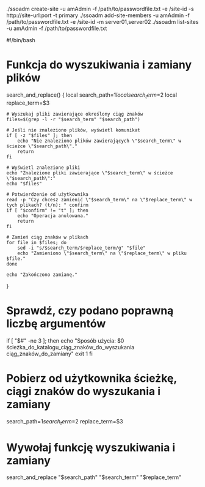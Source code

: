 ./ssoadm create-site -u amAdmin -f /path/to/passwordfile.txt -e /site-id -s http://site-url:port -t primary
./ssoadm add-site-members -u amAdmin -f /path/to/passwordfile.txt -e /site-id -m server01,server02
./ssoadm list-sites -u amAdmin -f /path/to/passwordfile.txt






#!/bin/bash

# Funkcja do wyszukiwania i zamiany plików
search_and_replace() {
    local search_path=$1
    local search_term=$2
    local replace_term=$3
    
    # Wyszukaj pliki zawierające określony ciąg znaków
    files=$(grep -l -r "$search_term" "$search_path")

    # Jeśli nie znaleziono plików, wyświetl komunikat
    if [ -z "$files" ]; then
        echo "Nie znaleziono plików zawierających \"$search_term\" w ścieżce \"$search_path\"."
        return
    fi

    # Wyświetl znalezione pliki
    echo "Znalezione pliki zawierające \"$search_term\" w ścieżce \"$search_path\":"
    echo "$files"

    # Potwierdzenie od użytkownika
    read -p "Czy chcesz zamienić \"$search_term\" na \"$replace_term\" w tych plikach? (t/n): " confirm
    if [ "$confirm" != "t" ]; then
        echo "Operacja anulowana."
        return
    fi

    # Zamień ciąg znaków w plikach
    for file in $files; do
        sed -i "s/$search_term/$replace_term/g" "$file"
        echo "Zamieniono \"$search_term\" na \"$replace_term\" w pliku $file."
    done

    echo "Zakończono zamianę."
}

# Sprawdź, czy podano poprawną liczbę argumentów
if [ "$#" -ne 3 ]; then
    echo "Sposób użycia: $0 ścieżka_do_katalogu_ciąg_znaków_do_wyszukania ciąg_znaków_do_zamiany"
    exit 1
fi

# Pobierz od użytkownika ścieżkę, ciągi znaków do wyszukania i zamiany
search_path=$1
search_term=$2
replace_term=$3

# Wywołaj funkcję wyszukiwania i zamiany
search_and_replace "$search_path" "$search_term" "$replace_term"
